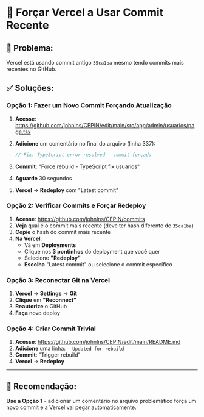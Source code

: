 # 🔧 Forçar Vercel a Usar Commit Recente

## 🚨 Problema:
Vercel está usando commit antigo `35ca1ba` mesmo tendo commits mais recentes no GitHub.

## ✅ Soluções:

### Opção 1: Fazer um Novo Commit Forçando Atualização

1. **Acesse**: https://github.com/johnlns/CEPIN/edit/main/src/app/admin/usuarios/page.tsx

2. **Adicione** um comentário no final do arquivo (linha 337):
   ```typescript
   // Fix: TypeScript error resolved - commit forçado
   ```

3. **Commit**: "Force rebuild - TypeScript fix usuarios"
4. **Aguarde** 30 segundos
5. **Vercel** → **Redeploy** com "Latest commit"

### Opção 2: Verificar Commits e Forçar Redeploy

1. **Acesse**: https://github.com/johnlns/CEPIN/commits
2. **Veja** qual é o commit mais recente (deve ter hash diferente de `35ca1ba`)
3. **Copie** o hash do commit mais recente
4. **Na Vercel**:
   - Vá em **Deployments**
   - Clique nos **3 pontinhos** do deployment que você quer
   - Selecione **"Redeploy"**
   - **Escolha** "Latest commit" ou selecione o commit específico

### Opção 3: Reconectar Git na Vercel

1. **Vercel** → **Settings** → **Git**
2. **Clique** em **"Reconnect"**
3. **Reautorize** o GitHub
4. **Faça** novo deploy

### Opção 4: Criar Commit Trivial

1. **Acesse**: https://github.com/johnlns/CEPIN/edit/main/README.md
2. **Adicione** uma linha: `- Updated for rebuild`
3. **Commit**: "Trigger rebuild"
4. **Vercel** → **Redeploy**

---

## 🎯 Recomendação:

**Use a Opção 1** - adicionar um comentário no arquivo problemático força um novo commit e a Vercel vai pegar automaticamente.


